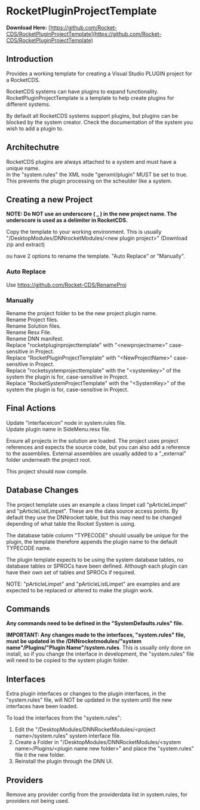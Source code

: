# RocketPluginProjectTemplate

**Download Here:** [https://github.com/Rocket-CDS/RocketPluginProjectTemplate](https://github.com/Rocket-CDS/RocketPluginProjectTemplate)  

## Introduction
Provides a working template for creating a Visual Studio PLUGIN project for a RocketCDS.

RocketCDS systems can have plugins to expand functionality.  RocketPluginProjectTemplate is a template to help create plugins for different systems.

By default all RocketCDS systems support plugins, but plugins can be blocked by the system creator.  Check the documentation of the system you wish to add a plugin to.

## Architechutre
RocketCDS plugins are always attached to a system and must have a unique name.  
In the "system.rules" the XML node "genxml/plugin" MUST be set to true.  This prevents the plugin processing on the scheulder like a system.


## Creating a new Project

**NOTE: Do NOT use an underscore ( _ ) in the new project name.  The underscore is used as a delimiter in RocketCDS.**  

Copy the template to your working environment. This is usually "/DesktopModules/DNNrocketModules/\<new plugin project>"  (Download zip and extract)  

ou have 2 options to rename the template.  "Auto Replace" or "Manually".  

### Auto Replace
Use https://github.com/Rocket-CDS/RenameProj

### Manually
Rename the project folder to be the new project plugin name.  
Rename Project files.  
Rename Solution files.  
Rename Resx File.  
Rename DNN manifest.  
Replace "rocketpluginprojecttemplate" with "\<newprojectname>" case-sensitive in Project.  
Replace "RocketPluginProjectTemplate" with "\<NewProjectName>" case-sensitive in Project.  
Replace "rocketsystemprojecttemplate" with the "\<systemkey>" of the system the plugin is for, case-sensitive in Project.  
Replace "RocketSystemProjectTemplate" with the "\<SystemKey>" of the system the plugin is for, case-sensitive in Project.  

## Final Actions 
Update "interfaceicon" node in system.rules file.  
Update plugin name in SideMenu.resx file.  

Ensure all projects in the solution are loaded. The project uses project references and expects the source code, but you can also add a reference to the assemblies. External assemblies are usually added to a "_external" folder underneath the project root.  

This project should now compile.

## Database Changes

The project template uses an example a class limpet call "pArticleLimpet" and "pArticleListLimpet".  These are the data source access points.  By default they use the DNNrocket table, but this may need to be changed depending of what table the Rocket System is using.  

The database table column "TYPECODE" should usually be unique for the plugin, the template therefore appends the plugin name to the default TYPECODE name.

The plugin template expects to be using the system database tables, no database tables or SPROCs have been defined.  Although each plugin can have their own set of tables and SPROCs if required.  

NOTE: "pArticleLimpet" and "pArticleListLimpet" are examples and are expected to be replaced or altered to make the plugin work.

## Commands

**Any commands need to be defined in the "SystemDefaults.rules" file.**

**IMPORTANT: Any changes made to the interfaces, "system.rules" file, must be updated in the /DNNrocketmodules/"system name"/Plugins/"Plugin Name"/system.rules**.  This is usually only done on install, so if you change the interface in development, the "system.rules" file will need to be copied to the system plugin folder.

## Interfaces

Extra plugin interfaces or changes to the plugin interfaces, in the "system.rules" file, will NOT be updated in the system until the new interfaces have been loaded.  

To load the interfaces from the "system.rules":  

1. Edit the "/DesktopModules/DNNRocketModules/\<project name>/system.rules" system interface file.
2. Create a Folder in "/DesktopModules/DNNRocketModules/\<system name>/Plugins/\<plugin name new folder>" and place the "system.rules" file it the new folder.
3. Reinstall the plugin through the DNN UI.

## Providers

Remove any provider config from the providerdata list in system.rules, for providers not being used.
